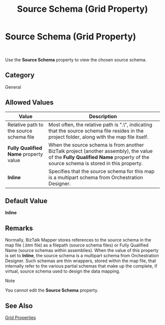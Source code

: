 ﻿---
title: Source Schema (Grid Property)
TOCTitle: Source Schema (Grid Property)
ms:assetid: 8b813b34-2322-4dbb-b906-6a300999dcde
ms:mtpsurl: https://msdn.microsoft.com/library/Aa561284(v=BTS.80)
ms:contentKeyID: 51529561
ms.date: 08/30/2017
mtps_version: v=BTS.80
---

# Source Schema (Grid Property)

 

Use the **Source Schema** property to view the chosen source schema.

## Category

General

## Allowed Values

<table>
<thead>
<tr class="header">
<th>Value</th>
<th>Description</th>
</tr>
</thead>
<tbody>
<tr class="odd">
<td>Relative path to the source schema file</td>
<td>Most often, the relative path is &quot;.\&quot;, indicating that the source schema file resides in the project folder, along with the map file itself.</td>
</tr>
<tr class="even">
<td><strong>Fully Qualified Name</strong> property value</td>
<td>When the source schema is from another BizTalk project (another assembly), the value of the <strong>Fully Qualified Name</strong> property of the source schema is stored in this property.</td>
</tr>
<tr class="odd">
<td><strong>Inline</strong></td>
<td>Specifies that the source schema for this map is a multipart schema from Orchestration Designer.</td>
</tr>
</tbody>
</table>


## Default Value

**Inline**

## Remarks

Normally, BizTalk Mapper stores references to the source schema in the map file (.btm file) as a filepath (source schema files) or Fully Qualified Name (source schemas within assemblies). When the value of this property is set to **Inline**, the source schema is a multipart schema from Orchestration Designer. Such schemas are thin wrappers, stored within the map file, that internally refer to the various partial schemas that make up the complete, if virtual, source schema used to design the data mapping.


> [!NOTE]
> <P>You cannot edit the <STRONG>Source Schema</STRONG> property.</P>



## See Also

[Grid Properties](grid-properties.md)

